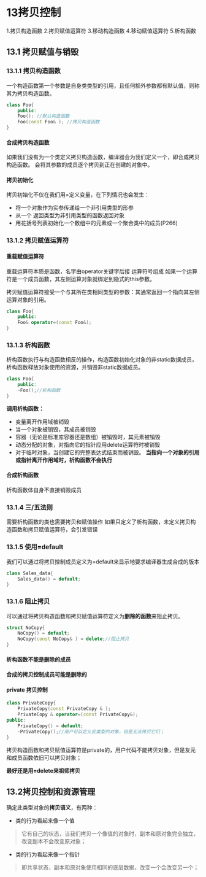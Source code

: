# 13拷贝控制
1.拷贝构造函数 
2.拷贝赋值运算符
3.移动构造函数
4.移动赋值运算符
5.析构函数
## 13.1 拷贝赋值与销毁
### 13.1.1 拷贝构造函数
一个构造函数第一个参数是自身类类型的引用，且任何额外参数都有默认值，则称其为拷贝构造函数。

```C++
class Foo{
    public:
    Foo(): //默认构造函数
    Foo(const Foo& ); //拷贝构造函数
}
```
#### 合成拷贝构造函数
如果我们没有为一个类定义拷贝构造函数，编译器会为我们定义一个，即合成拷贝构造函数。
会将其参数的成员逐个拷贝到正在创建的对象中。
#### 拷贝初始化
拷贝初始化不仅在我们用=定义变量，在下列情况也会发生：
+ 将一个对象作为实参传递给一个非引用类型的形参
+ 从一个 返回类型为非引用类型的函数返回对象
+ 用花括号列表初始化一个数组中的元素或一个聚合类中的成员(P266)

### 13.1.2 拷贝赋值运算符
#### 重载赋值运算符
重载运算符本质是函数，名字由operator关键字后接 运算符号组成
如果一个运算符是一个成员函数，其左侧运算对象就绑定到隐式的this参数。

拷贝赋值运算符接受一个与其所在类相同类型的参数：其通常返回一个指向其左侧运算对象的引用。
```C++
class Foo{
    public:
    Foo& operator=(const Foo&);
}
```

### 13.1.3 析构函数
析构函数执行与构造函数相反的操作，构造函数初始化对象的非static数据成员，析构函数释放对象使用的资源，并销毁非static数据成员。
```c++
class Foo{
    public:
    ~Foo();//析构函数
}
```
**调用析构函数：**
* 变量离开作用域被销毁
* 当一个对象被销毁，其成员被销毁
* 容器（无论是标准库容器还是数组）被销毁时，其元素被销毁
* 动态分配的对象，对指向它的指针应用delete运算符时被销毁
* 对于临时对象，当创建它的完整表达式结束而被销毁。
**当指向一个对象的引用或指针离开作用域时，析构函数不会执行**

#### 合成析构函数
析构函数体自身不直接销毁成员

### 13.1.4 三/五法则
需要析构函数的类也需要拷贝和赋值操作
如果只定义了析构函数，未定义拷贝构造函数和拷贝赋值运算符，会引发错误

### 13.1.5 使用=default
我们可以通过将拷贝控制成员定义为=default来显示地要求编译器生成合成的版本
```C++
class Sales_data{
    Sales_data() = default;
}
```
### 13.1.6 阻止拷贝
可以通过将拷贝构造函数和拷贝赋值运算符定义为**删除的函数**来阻止拷贝。
```c++
struct NoCopy{
    NoCopy() = default;
    NoCopy(const NoCopy& ) = delete;//阻止拷贝
}
```

#### 析构函数不能是删除的成员
#### 合成的拷贝控制成员可能是删除的
#### private 拷贝控制
```C++
class PrivateCopy{
    PrivateCopy(const PrivateCopy & );
    PrivateCopy & operator=(const PrivateCopy&);
public:
    PrivateCopy() = default;
    ~PrivateCopy();//用户可以定义此类型的对象，但是无法拷贝它们；
}
```
拷贝构造函数和拷贝赋值运算符是private的，用户代码不能拷贝对象，但是友元和成员函数依旧可以拷贝对象；

**最好还是用=delete来祖师拷贝**
## 13.2拷贝控制和资源管理
确定此类型对象的**拷贝语义**，有两种：
* 类的行为看起来像一个值
> 它有自己的状态，当我们拷贝一个像值的对象时，副本和原对象完全独立，改变副本不会改变原对象；
* 类的行为看起来像一个指针
> 即共享状态，副本和原对象使用相同的底层数据，改变一个会改变另一个；